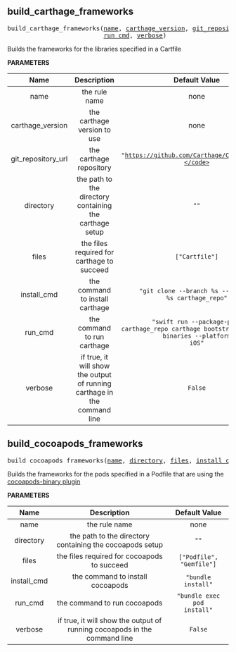<!-- Generated with Stardoc: http://skydoc.bazel.build -->

<a name="#build_carthage_frameworks"></a>

## build_carthage_frameworks

<pre>
build_carthage_frameworks(<a href="#build_carthage_frameworks-name">name</a>, <a href="#build_carthage_frameworks-carthage_version">carthage_version</a>, <a href="#build_carthage_frameworks-git_repository_url">git_repository_url</a>, <a href="#build_carthage_frameworks-directory">directory</a>, <a href="#build_carthage_frameworks-files">files</a>, <a href="#build_carthage_frameworks-install_cmd">install_cmd</a>,
                          <a href="#build_carthage_frameworks-run_cmd">run_cmd</a>, <a href="#build_carthage_frameworks-verbose">verbose</a>)
</pre>

Builds the frameworks for the libraries specified in a Cartfile

**PARAMETERS**


| Name  | Description | Default Value |
| :-------------: | :-------------: | :-------------: |
| name |  the rule name   |  none |
| carthage_version |  the carthage version to use   |  none |
| git_repository_url |  the carthage repository   |  <code>"https://github.com/Carthage/Carthage.git"</code> |
| directory |  the path to the directory containing the carthage setup   |  <code>""</code> |
| files |  the files required for carthage to succeed   |  <code>["Cartfile"]</code> |
| install_cmd |  the command to install carthage   |  <code>"git clone --branch %s --depth 1 %s carthage_repo"</code> |
| run_cmd |  the command to run carthage   |  <code>"swift run --package-path carthage_repo carthage bootstrap --no-use-binaries --platform iOS"</code> |
| verbose |  if true, it will show the output of running carthage in the command line   |  <code>False</code> |


<a name="#build_cocoapods_frameworks"></a>

## build_cocoapods_frameworks

<pre>
build_cocoapods_frameworks(<a href="#build_cocoapods_frameworks-name">name</a>, <a href="#build_cocoapods_frameworks-directory">directory</a>, <a href="#build_cocoapods_frameworks-files">files</a>, <a href="#build_cocoapods_frameworks-install_cmd">install_cmd</a>, <a href="#build_cocoapods_frameworks-run_cmd">run_cmd</a>, <a href="#build_cocoapods_frameworks-verbose">verbose</a>)
</pre>

Builds the frameworks for the pods specified in a Podfile that are using the [cocoapods-binary plugin](https://github.com/leavez/cocoapods-binary)

**PARAMETERS**


| Name  | Description | Default Value |
| :-------------: | :-------------: | :-------------: |
| name |  the rule name   |  none |
| directory |  the path to the directory containing the cocoapods setup   |  <code>""</code> |
| files |  the files required for cocoapods to succeed   |  <code>["Podfile", "Gemfile"]</code> |
| install_cmd |  the command to install cocoapods   |  <code>"bundle install"</code> |
| run_cmd |  the command to run cocoapods   |  <code>"bundle exec pod install"</code> |
| verbose |  if true, it will show the output of running cocoapods in the command line   |  <code>False</code> |


